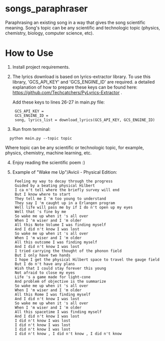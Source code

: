 # songs_paraphraser
Paraphrasing an existing song in a way that gives the song scientific meaning.
Song's topic can be any scientific and technologic topic (physics, chemistry, biology, computer science, etc).
# **How to Use**
1. Install project requirements.
2. The lyrics download is based on lyrics-extractor library. To use this library, 'GCS_API_KEY' and 'GCS_ENGINE_ID' are required.
   a detailed explanation of how to prepare these keys can be found here: https://github.com/Techcatchers/PyLyrics-Extractor .
   
   Add these keys to lines 26-27 in main.py file:
   ```
    GCS_API_KEY =
    GCS_ENGINE_ID =
    song, lyrics_list = download_lyrics(GCS_API_KEY, GCS_ENGINE_ID)
    ```
3. Run from terminal:

 ```
   python main.py --topic topic
 ```
   Where topic can be any scientific or technologic topic, for example, physics, chemistry, machine learning, etc.
   
4. Enjoy reading the scientific poem :)
5. Example of "Wake me Up"/Avicii - Physical Edition:

        Feeling my way to decay through the progress
        Guided by a beating physical Hilbert
        I ca n't tell where the briefly survey will end
        But I know where to start
        They tell me I 'm too young to understand
        They say I 'm caught up in a Erlangen program
        Well life will pass me by if I do n't open up my eyes
        Well that 's fine by me
        So wake me up when it 's all over
        When I 'm wiser and I 'm older
        All this Note Volume I was finding myself
        And I did n't know I was lost
        So wake me up when it 's all over
        When I 'm wiser and I 'm older
        All this outcome I was finding myself
        And I did n't know I was lost
        I tried carrying the thought of the phonon field
        But I only have two hands
        I hope I get the physical Hilbert space to travel the gauge field
        But I do n't have any plans
        Wish that I could stay forever this young
        Not afraid to close my eyes
        Life 's a game made for light-cone
        And problem of objective is the summarize
        So wake me up when it 's all over
        When I 'm wiser and I 'm older
        All this Rome I was finding myself
        And I did n't know I was lost
        So wake me up when it 's all over
        When I 'm wiser and I 'm older
        All this spacetime I was finding myself
        And I did n't know I was lost
        I did n't know I was lost
        I did n't know I was lost
        I did n't know I was lost
        I did n't know , I did n't know , I did n't know


